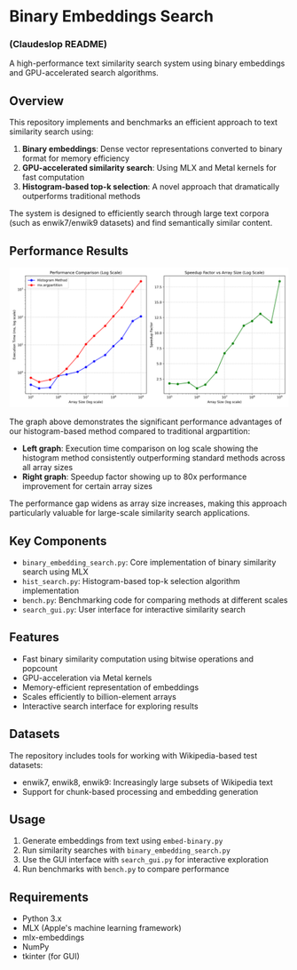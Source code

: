 # Binary Embeddings Search

### (Claudeslop README)

A high-performance text similarity search system using binary embeddings and GPU-accelerated search algorithms.

## Overview

This repository implements and benchmarks an efficient approach to text similarity search using:

1. **Binary embeddings**: Dense vector representations converted to binary format for memory efficiency
2. **GPU-accelerated similarity search**: Using MLX and Metal kernels for fast computation
3. **Histogram-based top-k selection**: A novel approach that dramatically outperforms traditional methods

The system is designed to efficiently search through large text corpora (such as enwik7/enwik9 datasets) and find semantically similar content.

## Performance Results

![Performance Comparison (Log Scale)](topk_comparison_log_scale.png)

The graph above demonstrates the significant performance advantages of our histogram-based method compared to traditional argpartition:

- **Left graph**: Execution time comparison on log scale showing the histogram method consistently outperforming standard methods across all array sizes
- **Right graph**: Speedup factor showing up to 80x performance improvement for certain array sizes

The performance gap widens as array size increases, making this approach particularly valuable for large-scale similarity search applications.

## Key Components

- `binary_embedding_search.py`: Core implementation of binary similarity search using MLX
- `hist_search.py`: Histogram-based top-k selection algorithm implementation
- `bench.py`: Benchmarking code for comparing methods at different scales
- `search_gui.py`: User interface for interactive similarity search

## Features

- Fast binary similarity computation using bitwise operations and popcount
- GPU-acceleration via Metal kernels
- Memory-efficient representation of embeddings
- Scales efficiently to billion-element arrays
- Interactive search interface for exploring results

## Datasets

The repository includes tools for working with Wikipedia-based test datasets:
- enwik7, enwik8, enwik9: Increasingly large subsets of Wikipedia text
- Support for chunk-based processing and embedding generation

## Usage

1. Generate embeddings from text using `embed-binary.py`
2. Run similarity searches with `binary_embedding_search.py` 
3. Use the GUI interface with `search_gui.py` for interactive exploration
4. Run benchmarks with `bench.py` to compare performance

## Requirements

- Python 3.x
- MLX (Apple's machine learning framework)
- mlx-embeddings
- NumPy
- tkinter (for GUI)